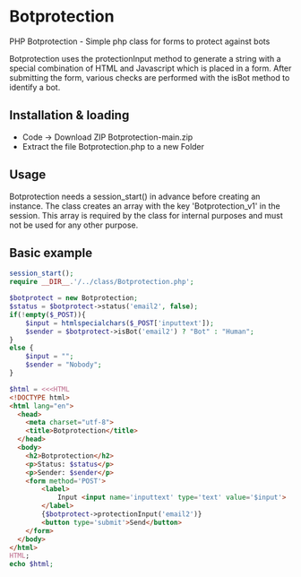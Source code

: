# Botprotection
PHP Botprotection - Simple php class for forms to protect against bots

Botprotection uses the protectionInput method to generate a string with a special combination of HTML and Javascript which is placed in a form.
After submitting the form, various checks are performed with the isBot method to identify a bot.

## Installation & loading

- Code -> Download ZIP Botprotection-main.zip
- Extract the file Botprotection.php to a new Folder 

## Usage

Botprotection needs a session_start() in advance before creating an instance.
The class creates an array with the key 'Botprotection_v1' in the session.
This array is required by the class for internal purposes and must not be used for any other purpose.

## Basic example

```php
session_start();
require __DIR__.'/../class/Botprotection.php';

$botprotect = new Botprotection;
$status = $botprotect->status('email2', false);
if(!empty($_POST)){
    $input = htmlspecialchars($_POST['inputtext']);
    $sender = $botprotect->isBot('email2') ? "Bot" : "Human";
}
else {
    $input = "";
    $sender = "Nobody";
}

$html = <<<HTML
<!DOCTYPE html>
<html lang="en">
  <head>
    <meta charset="utf-8">
    <title>Botprotection</title>
  </head>
  <body>
    <h2>Botprotection</h2>
    <p>Status: $status</p>
    <p>Sender: $sender</p>
    <form method='POST'>
        <label>
            Input <input name='inputtext' type='text' value='$input'>
        </label>
        {$botprotect->protectionInput('email2')}
        <button type='submit'>Send</button>
    </form>
  </body>
</html>
HTML;
echo $html;

```

